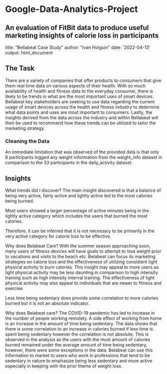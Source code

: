 # Google-Data-Analytics-Project
An evaluation of FitBit data to produce useful marketing insights of calorie loss in participants
---
title: "Bellabeat Case Study"
author: "Ivan Holguin"
date: '2022-04-13'
output: html_document

## The Task

There are a variety of companies that offer products to consumers that give them real time data on various aspects of their health. With so much availability of health and fitness data to the everyday consumer, there is likely to be trends in what are the most important uses of smart devices. Bellabeat key stakeholders are seeking to use data regarding the current usage of smart devices across the health and fitness industry to determine what data points and uses are most important to consumers.  Lastly, the insights derived from the data across the industry and within Bellabeat will then be used to recommend how these trends can be utilized to tailor the marketing strategy.

### Cleaning the Data
An immediate limitation that was observed of the provided data is that only 8 participants logged any weight information from the weight_info dataset in comparison to the 33 participants in the daily_activity dataset. 

## Insights
What trends did I discover?
The main insight discovered is that a balance of being very active, fairly active and lightly active led to the most calories being burned.

Most users showed a larger percentage of active minutes being in the lightly active category which includes the users that burned the most calories. 

Therefore, it can be inferred that it is not necessary to be primarily in the very active category for calorie loss to be effective. 

Why does Belabeat Care?
With the summer season approaching soon, many users of fitness devices will have goals to attempt to lose weight prior to vacations and visits to the beach etc. Belabeat can focus its marketing strategies on calorie loss and the effectiveness of utilizing consistent light physical activity to burn calories. This insight may appeal to more users as light physical activity may be less daunting in comparison to high intensity training such as high intensity interval training. The effectiveness of light physical activity may also appeal to individuals that are newer to fitness and exercise. 

Less time being sedentary does provide some correlation to more calories burned but it is not an absolute indicator.

Why does Belabeat care?
The COVID-19 pandemic has led to increase in the number of people working remotely. A side effect of working from home is an increase in the amount of time being sedentary. The data shows that there is some correlation to an increase in calories burned if less time is spent being sedentary however the correlation is not absolute. This is observed in the analysis as the users with the most amount of calories burned remained under the average amount of time being sedentary, however, there were some exceptions in the data. Belabeat can use this information to market to users who work in professions that tend to be sedentary in nature to emphasize being less sedentary and more active especially in keeping with the prior theme of weight loss. 




